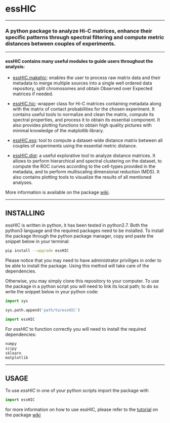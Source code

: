 # essHIC
---

### A python package to analyze Hi-C matrices, enhance their specific patterns through spectral filtering and compute metric distances between couples of experiments.

---

#### essHIC contains many useful modules to guide users throughout the analysis:

- [essHIC.makehic](https://github.com/stefanofranzini/essHIC/wiki/essHIC.make_hic): enables the user to process raw matrix data and their metadata to merge multiple sources into a single well ordered data repository, split chromosomes and obtain Observed over Expected matrices if needed.

- [essHIC.hic](https://github.com/stefanofranzini/essHIC/wiki/essHIC.hic): wrapper class for Hi-C matrices containing metadata along with the matrix of contact probabilities for the chosen experiment. It contains useful tools
to normalize and clean the matrix, compute its spectral properties, and process it to obtain its essential component. It also provides plotting functions to
obtain high quality pictures with minimal knowledge of the matplotlib library.

- [essHIC.ess](https://github.com/stefanofranzini/essHIC/wiki/essHIC.ess): tool to compute a dataset-wide distance matrix between all couples of experiments using the essential metric distance.

- [essHIC.dist](https://github.com/stefanofranzini/essHIC/wiki/essHIC.dist): a useful explorative tool to analyze distance matrices. It allows to perform hierarchical and spectral clustering on the dataset, to compute the ROC curves according to the cell-types provided in the metadata, and to perform multiscaling dimensional reduction (MDS). It also contains plotting tools to visualize
the results of all mentioned analyses.

More information is available on the package [wiki](https://github.com/stefanofranzini/essHIC/wiki).

---

## INSTALLING

essHIC is written in python, it has been tested in python2.7. Both the python3 language and the required packages need to be installed. To install the package through the python package manager, copy and paste the snippet below in your terminal:

```bash
pip install --upgrade essHIC 
```

Please notice that you may need to have administrator priviliges in order to be able to install the package. Using this method will take care of the dependencies.

Otherwise, you may simply clone this repository to your computer. To use the package in a python script you will need to link its local path; to do so write the snippet below in your python code:

```python
import sys

sys.path.append('path/to/essHIC')

import essHIC
```

For *essHIC* to function correctly you will need to install the required dependencies:

```bash
numpy
scipy
sklearn
matplotlib
```

---

## USAGE

To use *essHIC* in one of your python scripts import the package with

```python
import essHIC
```

for more information on how to use essHIC, please refer to the [tutorial](https://github.com/stefanofranzini/essHIC/wiki/tutorial) on the package [wiki](https://github.com/stefanofranzini/essHIC/wiki)


